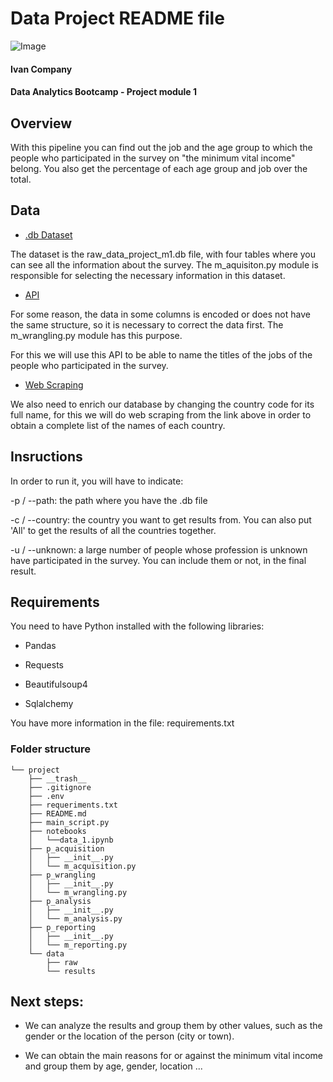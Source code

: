 # Data Project README file

![Image](https://techsalesgroup.files.wordpress.com/2016/10/ironhack-logo-negro1.jpg?w=200)

#### Ivan Company

#### Data Analytics Bootcamp - Project module 1


## **Overview**
With this pipeline you can find out the job and the age group to which the people who participated in the survey on "the minimum vital income" belong. 
You also get the percentage of each age group and job over the total.


## **Data**

* [.db Dataset](http://www.potacho.com/files/ironhack/raw_data_project_m1.db)

The dataset is the raw_data_project_m1.db file, with four tables where you can see all the information about the survey. 
The m_aquisiton.py module is responsible for selecting the necessary information in this dataset.


* [API](http://dataatwork.org/data/)

For some reason, the data in some columns is encoded or does not have the same structure, so it is necessary to correct the data first. 
The m_wrangling.py module has this purpose.

For this we will use this API to be able to name the titles of the jobs of the people who participated in the survey.


* [Web Scraping](https://ec.europa.eu/eurostat/statistics-explained/index.php/Glossary:Country_codes)

We also need to enrich our database by changing the country code for its full name, for this we will do web scraping 
from the link above in order to obtain a complete list of the names of each country.


## **Insructions**

In order to run it, you will have to indicate:

-p / --path: the path where you have the .db file

-c / --country: the country you want to get results from. You can also put 'All' to get the results of all the countries together.

-u / --unknown: a large number of people whose profession is unknown have participated in the survey. You can include them or not, in the final result.


## **Requirements**
You need to have Python installed with the following libraries:
   - Pandas
    
   - Requests

   - Beautifulsoup4
    
   - Sqlalchemy

You have more information in the file: requirements.txt


### **Folder structure**
```
└── project
    ├── __trash__
    ├── .gitignore
    ├── .env
    ├── requeriments.txt
    ├── README.md
    ├── main_script.py
    ├── notebooks
    │   └──data_1.ipynb
    ├── p_acquisition
    │   ├── __init__.py
    │   └── m_acquisition.py
    ├── p_wrangling
    │   ├── __init__.py
    │   └── m_wrangling.py
    ├── p_analysis
    │   ├── __init__.py
    │   └── m_analysis.py
    ├── p_reporting
    │   ├── __init__.py
    │   └── m_reporting.py
    └── data
        ├── raw
        └── results
```


## **Next steps:**
- We can analyze the results and group them by other values, such as the gender or the location of the person (city or town).

- We can obtain the main reasons for or against the minimum vital income and group them by age, gender, location ...
